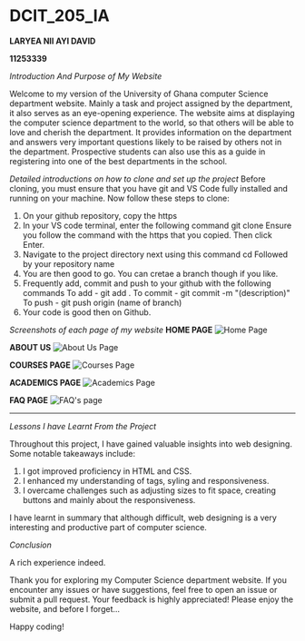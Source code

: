 # DCIT_205_IA
**LARYEA NII AYI DAVID**

**11253339**

*Introduction And Purpose of My Website*

Welcome to my version of the University of Ghana computer Science department website. Mainly a task and project assigned by the department, it also serves as an eye-opening experience. The website aims at displaying the computer science department to the world, so that others will be able to love and cherish the department. It provides information on the department and answers very important questions likely to be raised by others not in the department. Prospective students can also use this as a guide in registering into one of the best departments in the school.

*Detailed introductions on how to clone and set up the project*
Before cloning, you must ensure that you have git and VS Code fully installed and running on your machine.
Now follow these steps to clone:
1. On your github repository, copy the https 
2. In your VS code terminal, enter the following command
git clone 
Ensure you follow the command with the https that you copied. Then click Enter.
3. Navigate to the project directory next using this command
cd
Followed by your repository name
4. You are then good to go. You can cretae a branch though if you like.
5. Frequently add, commit and push to your github with the following commands
To add - git add .
To commit - git commit -m "(description)"
To push - git push origin (name of branch) 
6. Your code is good then on Github.

*Screenshots of each page of my website*
**HOME PAGE**
![Home Page](Home%20Page.jpeg)

**ABOUT US**
![About Us Page](About%20Us%20Page.jpeg)

**COURSES PAGE**
![Courses Page](Courses%20Page.jpeg)

**ACADEMICS PAGE**
![Academics Page](Academics%20Page.jpeg)

**FAQ PAGE**
![FAQ's page](FAQ's%20Page.jpeg)

****

*Lessons I have Learnt From the Project*

Throughout this project, I have gained valuable insights into web designing. Some notable takeaways include:

1. I got improved proficiency in HTML and CSS.
2. I enhanced my understanding of tags, syling and responsiveness.
3. I overcame challenges such as adjusting sizes to fit space, creating buttons and mainly about the responsiveness.

I have learnt in summary that although difficult, web designing is a very interesting and productive part of computer science.

*Conclusion*

A rich experience indeed.

Thank you for exploring my Computer Science department website. If you encounter any issues or have suggestions, feel free to open an issue or submit a pull request. Your feedback is highly appreciated!
Please enjoy the website, and before I forget...

Happy coding!